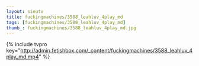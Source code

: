 ```yaml
--- 
layout: sieutv
title: fuckingmachines/3588_leahluv_4play_md
tags: [fuckingmachines/3588_leahluv_4play_md]
thumb_: fuckingmachines/3588_leahluv_4play_md.jpg
---
```

{% include tvpro key="http://admin.fetishbox.com/_content/fuckingmachines/3588_leahluv_4play_md.mp4" %} 
